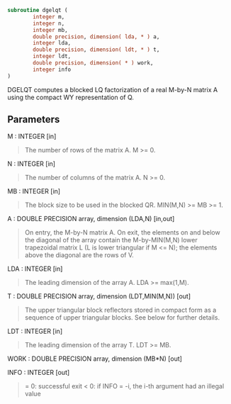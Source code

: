 ```fortran
subroutine dgelqt (
        integer m,
        integer n,
        integer mb,
        double precision, dimension( lda, * ) a,
        integer lda,
        double precision, dimension( ldt, * ) t,
        integer ldt,
        double precision, dimension( * ) work,
        integer info
)
```

DGELQT computes a blocked LQ factorization of a real M-by-N matrix A
using the compact WY representation of Q.

## Parameters
M : INTEGER [in]
> The number of rows of the matrix A.  M >= 0.

N : INTEGER [in]
> The number of columns of the matrix A.  N >= 0.

MB : INTEGER [in]
> The block size to be used in the blocked QR.  MIN(M,N) >= MB >= 1.

A : DOUBLE PRECISION array, dimension (LDA,N) [in,out]
> On entry, the M-by-N matrix A.
> On exit, the elements on and below the diagonal of the array
> contain the M-by-MIN(M,N) lower trapezoidal matrix L (L is
> lower triangular if M <= N); the elements above the diagonal
> are the rows of V.

LDA : INTEGER [in]
> The leading dimension of the array A.  LDA >= max(1,M).

T : DOUBLE PRECISION array, dimension (LDT,MIN(M,N)) [out]
> The upper triangular block reflectors stored in compact form
> as a sequence of upper triangular blocks.  See below
> for further details.

LDT : INTEGER [in]
> The leading dimension of the array T.  LDT >= MB.

WORK : DOUBLE PRECISION array, dimension (MB\*N) [out]

INFO : INTEGER [out]
> = 0:  successful exit
> < 0:  if INFO = -i, the i-th argument had an illegal value

